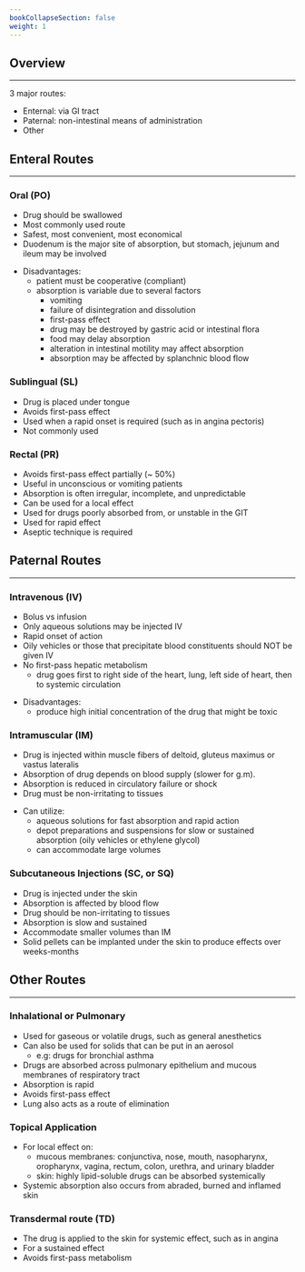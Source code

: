 ```yaml
---
bookCollapseSection: false
weight: 1
---
```


## **Overview**
---

3 major routes:

* Enternal: via GI tract
* Paternal: non-intestinal means of administration
* Other


## **Enteral Routes**
---

### **Oral (PO)**
* Drug should be swallowed
* Most commonly used route
* Safest, most convenient, most economical
* Duodenum is the major site of absorption, but stomach, jejunum and ileum may be involved
<!-- -->
* Disadvantages:
    * patient must be cooperative (compliant)
    * absorption is variable due to several factors
        * vomiting
        * failure of disintegration and dissolution
        * first-pass effect
        * drug may be destroyed by gastric acid or intestinal flora
        * food may delay absorption
        * alteration in intestinal motility may affect absorption
        * absorption may be affected by splanchnic blood flow

### **Sublingual (SL)**
* Drug is placed under tongue
* Avoids first-pass effect
* Used when a rapid onset is required (such as in angina pectoris)
* Not commonly used

### **Rectal (PR)**
* Avoids first-pass effect partially (~ 50%)
* Useful in unconscious or vomiting patients
* Absorption is often irregular, incomplete, and unpredictable
* Can be used for a local effect
* Used for drugs poorly absorbed from, or unstable in the GIT
* Used for rapid effect
* Aseptic technique is required

## **Paternal Routes**
---

### **Intravenous (IV)**
* Bolus vs infusion
* Only aqueous solutions may be injected IV
* Rapid onset of action
* Oily vehicles or those that precipitate blood constituents should NOT be given IV
* No first-pass hepatic metabolism
    * drug goes first to right side of the heart, lung, left side of heart, then to systemic circulation
<!-- -->
* Disadvantages:
    * produce high initial concentration of the drug that might be toxic


### **Intramuscular (IM)**
* Drug is injected within muscle fibers of deltoid, gluteus maximus or vastus lateralis
* Absorption of drug depends on blood supply (slower for g.m).
* Absorption is reduced in circulatory failure or shock
* Drug must be non-irritating to tissues
<!-- -->
* Can utilize:
    * aqueous solutions for fast absorption and rapid action
    * depot preparations and suspensions for slow or sustained absorption (oily vehicles or ethylene glycol)
    * can accommodate large volumes

### **Subcutaneous Injections (SC, or SQ)**
* Drug is injected under the skin
* Absorption is affected by blood flow
* Drug should be non-irritating to tissues
* Absorption is slow and sustained
* Accommodate smaller volumes than IM
* Solid pellets can be implanted under the skin to produce effects over weeks-months

## **Other Routes**
---

### **Inhalational or Pulmonary**
* Used for gaseous or volatile drugs, such as general anesthetics
* Can also be used for solids that can be put in an aerosol
    * e.g: drugs for bronchial asthma
* Drugs are absorbed across pulmonary epithelium and mucous membranes of respiratory tract
* Absorption is rapid
* Avoids first-pass effect
* Lung also acts as a route of elimination

### **Topical Application**
* For local effect on:
    * mucous membranes: conjunctiva, nose, mouth, nasopharynx, oropharynx, vagina, rectum, colon, urethra, and urinary bladder
    * skin: highly lipid-soluble drugs can be absorbed systemically
* Systemic absorption also occurs from abraded, burned and inflamed skin

### **Transdermal route (TD)**
* The drug is applied to the skin for systemic effect, such as in angina
* For a sustained effect
* Avoids first-pass metabolism
